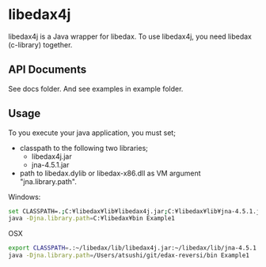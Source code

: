 libedax4j
==========

libedax4j is a Java wrapper for libedax. To use libedax4j, you need libedax (c-library) together.

API Documents
--------------
See docs folder. And see examples in example folder.

Usage
------
To you execute your java application, you must set;

* classpath to the following two libraries;
    * libedax4j.jar
    * jna-4.5.1.jar
* path to libedax.dylib or libedax-x86.dll as VM argument "jna.library.path".

Windows:
```sh
set CLASSPATH=.;C:¥libedax¥lib¥libedax4j.jar;C:¥libedax¥lib¥jna-4.5.1.jar
java -Djna.library.path=C:¥libedax¥bin Example1
```

OSX
```sh
export CLASSPATH=.:~/libedax/lib/libedax4j.jar:~/libedax/lib/jna-4.5.1.jar
java -Djna.library.path=/Users/atsushi/git/edax-reversi/bin Example1
```
